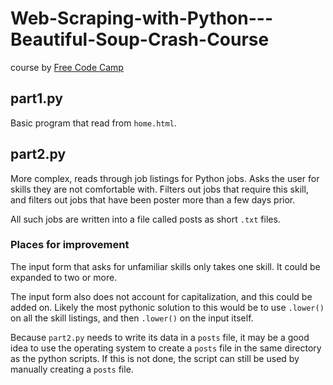 # Web-Scraping-with-Python---Beautiful-Soup-Crash-Course
course by [Free Code Camp](https://www.youtube.com/watch?v=XVv6mJpFOb0)


## part1.py
Basic program that read from `home.html`.

## part2.py
More complex, reads through job listings for Python jobs. Asks the user for skills they are not comfortable with. Filters out jobs that require this skill, and filters out jobs that have been poster more than a few days prior. 

All such jobs are written into a file called posts as short `.txt` files. 

### Places for improvement
The input form that asks for unfamiliar skills only takes one skill. It could be expanded to two or more. 

The input form also does not account for capitalization, and this could be added on. Likely the most pythonic solution to this would be to use `.lower()` on all the skill listings, and then `.lower()` on the input itself. 

Because `part2.py` needs to write its data in a `posts` file, it may be a good idea to use the operating system to create a `posts` file in the same directory as the python scripts. If this is not done, the script can still be used by manually creating a `posts` file. 
